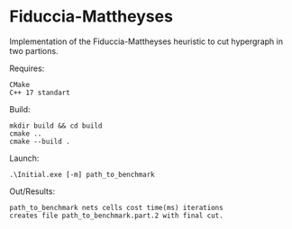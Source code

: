# Fiduccia-Mattheyses
Implementation of the Fiduccia-Mattheyses heuristic to cut hypergraph in two partions.

Requires:
```
CMake
C++ 17 standart
```
Build:
```
mkdir build && cd build
cmake ..
cmake --build .
```
Launch:
```
.\Initial.exe [-m] path_to_benchmark
```
Out/Results:
```
path_to_benchmark nets cells cost time(ms) iterations
creates file path_to_benchmark.part.2 with final cut.
```
